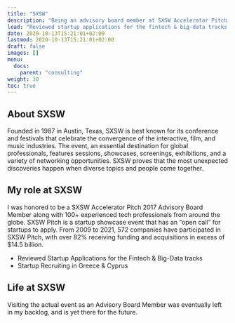 ```yaml
---
title: "SXSW"
description: "Being an advisory board member at SXSW Accelerator Pitch."
lead: "Reviewed startup applications for the fintech & big-data tracks recruiting startups from Greece & Cyprus."
date: 2020-10-13T15:21:01+02:00
lastmod: 2020-10-13T15:21:01+02:00
draft: false
images: []
menu:
  docs:
    parent: "consulting"
weight: 30
toc: true
---
```


## About SXSW

Founded in 1987 in Austin, Texas, SXSW is best known for its conference and festivals that celebrate the convergence of the interactive, film, and music industries. The event, an essential destination for global professionals, features sessions, showcases, screenings, exhibitions, and a variety of networking opportunities. SXSW proves that the most unexpected discoveries happen when diverse topics and people come together.

## My role at SXSW

 I was honored to be a SXSW Accelerator Pitch 2017 Advisory Board Member along with 100+ experienced tech professionals from around the globe. SXSW Pitch is a startup showcase event that has an “open call” for startups to apply. From 2009 to 2021, 572 companies have participated in SXSW Pitch, with over 82% receiving funding and acquisitions in excess of $14.5 billion.

* Reviewed Startup Applications for the Fintech & Big-Data tracks
* Startup Recruiting in Greece & Cyprus

## Life at SXSW

Visiting the actual event as an Advisory Board Member was eventually left in my backlog, and is yet there for the future.
